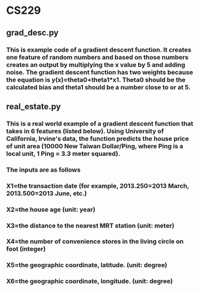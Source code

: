# CS229

## grad_desc.py
### This is example code of a gradient descent function. It creates one feature of random numbers and based on those numbers creates an output by multiplying the x value by 5 and adding noise. The gradient descent function has two weights because the equation is y(x)=theta0+theta1*x1. Theta0 should be the calculated bias and theta1 should be a number close to or at 5. 

## real_estate.py
### This is a real world example of a gradient descent function that takes in 6 features (listed below). Using University of California, Irvine's data, the function predicts the house price of unit area (10000 New Taiwan Dollar/Ping, where Ping is a local unit, 1 Ping = 3.3 meter squared). 
### The inputs are as follows
### X1=the transaction date (for example, 2013.250=2013 March, 2013.500=2013 June, etc.)
### X2=the house age (unit: year)
### X3=the distance to the nearest MRT station (unit: meter)
### X4=the number of convenience stores in the living circle on foot (integer)
### X5=the geographic coordinate, latitude. (unit: degree)
### X6=the geographic coordinate, longitude. (unit: degree)
